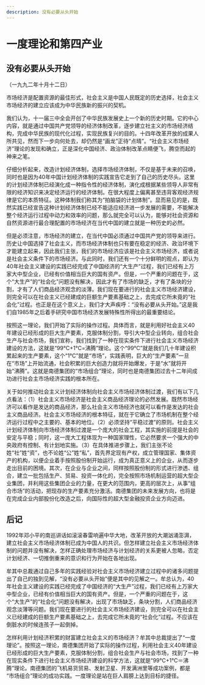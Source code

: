 ```yaml
---
description: 没有必要从头开始
---
```


# 一度理论和第四产业

## **没有必要从头开始**

 （一九九二年十月十二日）  
  
 市场经济是配置资源的最佳形式，社会主义是中国人民既定的历史选择，社会主义市场经济的建立应该成为中华民族新的振兴的契机。  
  
我们认为，十一届三中全会开创了中华民族发展史上一个新的历史时期。它的中心内容，就是通过中国共产党领导的经济体制改革，逐步建立社主义的市场经济结构，完成中华民族的现代化过程，实现民族复兴的目的。十四年改革开放的成果人所共见，然而下一步向何处去，却仍然是“画龙”正待“点晴”。“社会主义市场经济”理论的发现和确立，正是深化中国经济、政治体制改革点睛便飞，腾空而起的神来之笔。  
  
 仔细分析起来，改造计划经济体制，选择市场经济体制，不仅是基于未来的召唤，同时也是因为40年中国计划经济体制的实践宣告它走到了自己的历史尽头。这里的计划经济体制已经演化成一种指令性的经济体制，演化成根据某些领导人非常有限的经济知识来决定经济运行的经济体制。在很大程度上偏离甚至违背客观经济规律是它的本质特征。这种体制我们称其为“拍脑袋的计划体制”。显而易见的是，既然实践已经宣告这种计划经济体制已经不能适应经济进一步发展的需要，不能解决整个经济运行过程中动力和效率的问题，那么就完全可以认为，能够对社会资源和自然资源进行最合理配置的市场经济在当代中国的建立就是一种历史的必然。  
  
 但是必须注意，市场经济的建立，在当代中国必须通过中国共产党的领导来进行。历史让中国选择了社会主义，而市场经济体制也只有要在稳定的经济、政治环境下才能建立起来，因此我们主张，我们的市场经济应该是社会主义市场经济，或者说是社会主义条件下的市场经济。与此同时，我们还有一个十分鲜明的观点，即认为40年社会主义建设的实践已经完成了中国经济的“大生产”过程，我们已经有上万家大中型企业，已经有价值相当巨大的国有资产。但是，一个严重的问题在于，这个“大生产”的“社会化”问题没有解决，因此才有了市场的缺乏，才有了条块的分割，才有了人们商品经济观念的淡薄。我们现在要进行的社会主义市场经济建设，则完全可以在社会主义已经建成的巨额生产要素基础之上，去完成它所未竟的“社会化”过程。也正是在这个意义上，我们才大声疾呼：“没有必要从头开始。”这是我们自1985年之后着手研究中国市场经济发展特殊性所得出的最重要结论。  
  
 按照这一理论，我们开始了实际的操作过程。具体而言，就是利用好社会主义40年建设已经形成的巨大生产要素，克服体制分割，导引大中型企业转向，组合社会生产与社会市场，我们宣称，我们找到了一种在现实条件下进行社会主义市场经济建设的方法，这就是“99℃+1℃=沸腾”理论。这个“99℃”就是我们几十年建设积累起来的生产要素，这个“1℃”就是“市场”，实践表明，巨大的“生产要素”一旦在“市场”上开始流通，社会积累的巨大创造力就将开始爆发，于是“水”就将开始“沸腾”。这就是南德集团的“市场组合”理论，同时也是南德集团过去十二年间成功进行社会主市场经济实践的根本所在。  
  
 关于如何推动社会主义计划经济体制向社会主义市场经济体制过渡，我们有以下几点看法：（1）社会主义市场经济是社会主义商品经济理论的必然发展。既然市场经济可以看作是发达的商品经济，那么社会主义市场经济也就可以看作是发达的社会主义商品经济。社会主义市场经济的根本特征，就在于它确立了市场机制在整个经济运行过程中之主要的、基本的地位。（2）必须坚持“平稳过渡”的原则。社会主义计划经济体制向市场经济体制过渡是一个庞大的社会工程，其实施的前提是社会的安定与平稳；同时，这一庞大工程体现为一种国家理性，它必然要求一个强大的中央政府有控制、有计划地实施。（3）在具体推进步骤上，我们主张不论姓“社”姓“资”，也不论姓“公”姓“私”，首先界定现有产权，成立管理国家、集体资产的机构，以便企业着手按照股份制开始运行，成为真正意义上的企业，从而逐步走出目前的困境。其次，在企业与企业之间，同样按照股份制的形式进行渗透、组合，建立一批包括生产、贸易、投资一体化的，完全按照市场机制运营的超大型企业集团，并利用这些集团企业的力量，在更大的范围内，更高的层次上，从事“组合市场”的活动，把现存的生产要素充分激活。南德集团的未来发展方向，也将是在完成企业内部股份化改造之后，向国际性的超大型金融投资企业方向迈进。  


## **后记**

1992年邓小平的南巡讲话如滚滚春雷响遍中华大地，改革开放的大潮汹涌澎湃，建立社会主义市场经济体制已成为中国人的共识。但怎样建立社会主义市场经济体制的问题并没有解决，怎样正确处理市场经济与计划经济的关系更被人忽略，否定计划经济、一切推倒重来的意识和行为开始在各地出现。  
  
 牟其中总裁通过自己多年的实践经验对社会主义市场经济建立过程中的诸多问题提出了自己的独到见解，“没有必要从头开始”便是其中的见解之一。牟总认为，40年社会主义建设的实践已经完成了中国经济的“大生产”过程，我们已经有上万家大中型企业，已经有价值相当巨大的国有资产。但是，一个严重的问题在于，这个“大生产”的“社会化”问题没有解决，出现了市场缺乏，条块分割，人们商品经济观念淡薄等问题。我们现在要进行的社会主义市场经济建设，则完全可以在社会主义已经建成的巨额生产要素基础之上，去完成它所未竟的“社会化”过程。不应该在倒脏水的时候连孩子一起倒掉。  
  
 怎样利用计划经济积累的财富建立社会主义的市场经济？牟其中总裁提出了“一度理论”。按照这一理论，南德集团开始了实际的操作过程，利用社会主义40年建设已经形成的巨大生产要素，克服体制分割，组合社会生产与社会市场，找到了一种在现实条件下进行社会主义市场经济建设的科学方法，这就是“99℃+1℃＝沸腾”理论。南德集团的飞机易货贸易、发射卫星、开发满洲里等成功案例，都是 “市场组合”理论的成功实践。一度理论是站在巨人肩膀上达到目标的捷径。





  


